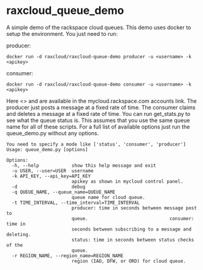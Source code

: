 raxcloud_queue_demo
===================

A simple demo of the rackspace cloud queues. This demo uses docker to setup the environment. You just need to run:

producer:

    docker run -d raxcloud/raxcloud-queue-demo producer -u <username> -k <apikey>


consumer:

    docker run -d raxcloud/raxcloud-queue-demo consumer -u <username> -k <apikey>


Here <<username>> and <apikey> are available in the mycloud.rackspace.com accounts link. The producer just posts a message at a fixed rate of time. The consumer claims and deletes a message at a fixed rate of time. You can run get_stats.py to see what the queue status is. This assumes that you use the same queue name for all of these scripts. For a full list of available options just run the queue_demo.py without any options.

```
You need to specify a mode like ['status', 'consumer', 'producer']
Usage: queue_demo.py [options]

Options:
  -h, --help            show this help message and exit
  -u USER, --user=USER  username
  -k API_KEY, --api_key=API_KEY
                        apikey as shown in mycloud control panel.
  -d                    debug
  -q QUEUE_NAME, --queue_name=QUEUE_NAME
                        queue name for cloud queue.
  -t TIME_INTERVAL, --time_interval=TIME_INTERVAL
                        producer: time in seconds between message post to
                        queue.                              consumer: time in
                        seconds between subscribing to a message and deleting.
                        status: time in seconds between status checks of the
                        queue.
  -r REGION_NAME, --region_name=REGION_NAME
                        region (IAD, DFW, or ORD) for cloud queue.
```
